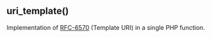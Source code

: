 uri_template()
--------------

Implementation of [RFC-6570](http://tools.ietf.org/html/rfc6570) (Template URI) in a single PHP function.
